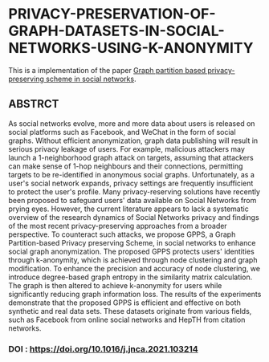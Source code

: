 # PRIVACY-PRESERVATION-OF-GRAPH-DATASETS-IN-SOCIAL-NETWORKS-USING-K-ANONYMITY

This is a implementation of the paper [Graph partition based privacy-preserving scheme in social networks](https://www.sciencedirect.com/science/article/abs/pii/S1084804521002150#:~:text=The%20proposed%20GPPS%20preserves%20users,the%20accuracy%20of%20node%20clustering.).

## ABSTRCT

As social networks evolve, more and more data about users is released on social platforms such as Facebook, and WeChat in the form of social graphs. Without efficient anonymization, graph data publishing will result in serious privacy leakage of users. For example, malicious attackers may launch a 1-neighborhood graph attack on targets, assuming that attackers can make sense of 1-hop neighbours and their connections, permitting targets to be re-identified in anonymous social graphs. Unfortunately, as a user's social network expands, privacy settings are frequently insufficient to protect the user's profile. Many privacy-reserving solutions have recently been proposed to safeguard users' data available on Social Networks from prying eyes. However, the current literature appears to lack a systematic overview of the research dynamics of Social Networks privacy and findings of the most recent privacy-preserving approaches from a broader perspective. To counteract such attacks, we propose GPPS, a Graph Partition-based Privacy preserving Scheme, in social networks to enhance social graph anonymization. The proposed GPPS protects users' identities through k-anonymity, which is achieved through node clustering and graph modification. To enhance the precision and accuracy of node clustering, we introduce degree-based graph entropy in the similarity matrix calculation. The graph is then altered to achieve k-anonymity for users while significantly reducing graph information loss. The results of the experiments demonstrate that the proposed GPPS is efficient and effective on both synthetic and real data sets. These datasets originate from various fields, such as Facebook from online social networks and HepTH from citation networks.

### DOI : https://doi.org/10.1016/j.jnca.2021.103214
